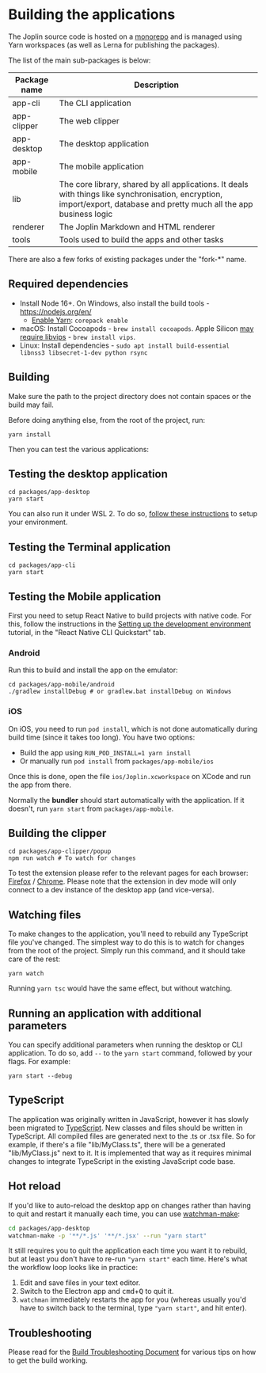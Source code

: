 # Building the applications

The Joplin source code is hosted on a [monorepo](https://en.wikipedia.org/wiki/Monorepo) and is managed using Yarn workspaces (as well as Lerna for publishing the packages).

The list of the main sub-packages is below:

Package name | Description
--- | ---
app-cli | The CLI application
app-clipper | The web clipper
app-desktop | The desktop application
app-mobile | The mobile application
lib | The core library, shared by all applications. It deals with things like synchronisation, encryption, import/export, database and pretty much all the app business logic
renderer | The Joplin Markdown and HTML renderer
tools | Tools used to build the apps and other tasks

There are also a few forks of existing packages under the "fork-*" name.

## Required dependencies

- Install Node 16+. On Windows, also install the build tools - https://nodejs.org/en/
  - [Enable Yarn](https://yarnpkg.com/getting-started/install): `corepack enable`
- macOS: Install Cocoapods - `brew install cocoapods`. Apple Silicon [may require libvips](https://github.com/laurent22/joplin/pull/5966#issuecomment-1007158597) - `brew install vips`.
- Linux: Install dependencies - `sudo apt install build-essential libnss3 libsecret-1-dev python rsync`

## Building

Make sure the path to the project directory does not contain spaces or the build may fail.

Before doing anything else, from the root of the project, run:

	yarn install

Then you can test the various applications:

## Testing the desktop application

	cd packages/app-desktop
	yarn start

You can also run it under WSL 2. To do so, [follow these instructions](https://www.beekeeperstudio.io/blog/building-electron-windows-ubuntu-wsl2) to setup your environment.

## Testing the Terminal application

	cd packages/app-cli
	yarn start

## Testing the Mobile application

First you need to setup React Native to build projects with native code. For this, follow the instructions in the [Setting up the development environment](https://reactnative.dev/docs/environment-setup) tutorial, in the "React Native CLI Quickstart" tab.

### Android

Run this to build and install the app on the emulator:

	cd packages/app-mobile/android
	./gradlew installDebug # or gradlew.bat installDebug on Windows

### iOS

On iOS, you need to run `pod install`, which is not done automatically during build time (since it takes too long). You have two options:

- Build the app using `RUN_POD_INSTALL=1 yarn install`
- Or manually run `pod install` from `packages/app-mobile/ios`

Once this is done, open the file `ios/Joplin.xcworkspace` on XCode and run the app from there.

Normally the **bundler** should start automatically with the application. If it doesn't, run `yarn start` from `packages/app-mobile`.

## Building the clipper

	cd packages/app-clipper/popup
	npm run watch # To watch for changes

To test the extension please refer to the relevant pages for each browser: [Firefox](https://developer.mozilla.org/en-US/docs/Mozilla/Add-ons/WebExtensions/Your_first_WebExtension#Trying_it_out) / [Chrome](https://developer.chrome.com/docs/extensions/mv3/getstarted/). Please note that the extension in dev mode will only connect to a dev instance of the desktop app (and vice-versa).

## Watching files

To make changes to the application, you'll need to rebuild any TypeScript file you've changed. The simplest way to do this is to watch for changes from the root of the project. Simply run this command, and it should take care of the rest:

	yarn watch

Running `yarn tsc` would have the same effect, but without watching.

## Running an application with additional parameters

You can specify additional parameters when running the desktop or CLI application. To do so, add `--` to the `yarn start` command, followed by your flags. For example:

	yarn start --debug

## TypeScript

The application was originally written in JavaScript, however it has slowly been migrated to [TypeScript](https://www.typescriptlang.org/). New classes and files should be written in TypeScript. All compiled files are generated next to the .ts or .tsx file. So for example, if there's a file "lib/MyClass.ts", there will be a generated "lib/MyClass.js" next to it. It is implemented that way as it requires minimal changes to integrate TypeScript in the existing JavaScript code base.

## Hot reload

If you'd like to auto-reload the desktop app on changes rather than having to quit and restart it manually each time, you can use [watchman-make](https://facebook.github.io/watchman/docs/watchman-make.html):

```sh
cd packages/app-desktop
watchman-make -p '**/*.js' '**/*.jsx' --run "yarn start"
```

It still requires you to quit the application each time you want it to rebuild, but at least you don't have to re-run `"yarn start"` each time. Here's what the workflow loop looks like in practice:

1. Edit and save files in your text editor.
2. Switch to the Electron app and <kbd>cmd</kbd>+<kbd>Q</kbd> to quit it.
3. `watchman` immediately restarts the app for you (whereas usually you'd have to switch back to the terminal, type `"yarn start"`, and hit enter).

## Troubleshooting

Please read for the [Build Troubleshooting Document](https://github.com/laurent22/joplin/blob/dev/readme/dev/build_troubleshooting.md) for various tips on how to get the build working.
